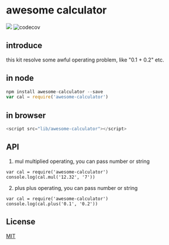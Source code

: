 # awesome calculator 

![](https://travis-ci.org/olyy111/awesome-calculator.svg?branch=master)
![codecov](https://codecov.io/gh/olyy111/js-calculator/branch/master/graph/badge.svg)

## introduce
this kit resolve some awful operating problem, like
"0.1 + 0.2" etc.

## in node
```javascript
npm install awesome-calculator --save
var cal = require('awesome-calculator')
```

## in browser

```javascript
<script src="lib/awesome-calculator"></script>
```

## API

1. mul
multiplied  operating, you can pass number or string
```
var cal = require('awesome-calculator')
console.log(cal.mul('12.32', '7'))

```

2. plus
plus operating,  you can pass number or string
```
var cal = require('awesome-calculator')
console.log(cal.plus('0.1', '0.2'))
```

## License

[MIT](LICENSE)

